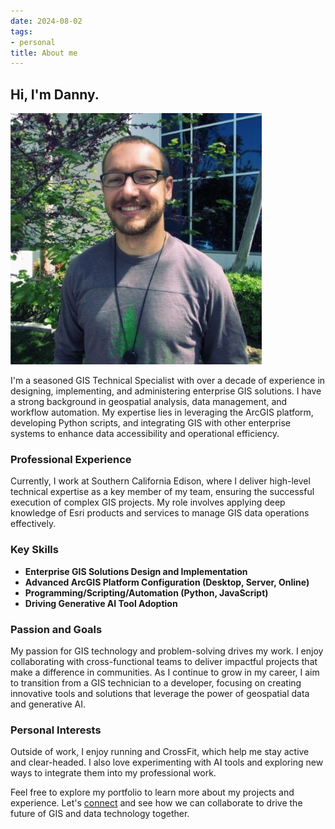 ```yaml
---
date: 2024-08-02
tags:
- personal
title: About me
---
```


## Hi, I'm Danny.

![Danny McVey](..\static/images/danny.jpg)

I'm a seasoned GIS Technical Specialist with over a decade of experience in designing, implementing, and administering enterprise GIS solutions. I have a strong background in geospatial analysis, data management, and workflow automation. My expertise lies in leveraging the ArcGIS platform, developing Python scripts, and integrating GIS with other enterprise systems to enhance data accessibility and operational efficiency.

### Professional Experience

Currently, I work at Southern California Edison, where I deliver high-level technical expertise as a key member of my team, ensuring the successful execution of complex GIS projects. My role involves applying deep knowledge of Esri products and services to manage GIS data operations effectively.

### Key Skills

- **Enterprise GIS Solutions Design and Implementation**
- **Advanced ArcGIS Platform Configuration (Desktop, Server, Online)**
- **Programming/Scripting/Automation (Python, JavaScript)**
- **Driving Generative AI Tool Adoption**

### Passion and Goals

My passion for GIS technology and problem-solving drives my work. I enjoy collaborating with cross-functional teams to deliver impactful projects that make a difference in communities. As I continue to grow in my career, I aim to transition from a GIS technician to a developer, focusing on creating innovative tools and solutions that leverage the power of geospatial data and generative AI.

### Personal Interests

Outside of work, I enjoy running and CrossFit, which help me stay active and clear-headed. I also love experimenting with AI tools and exploring new ways to integrate them into my professional work.

Feel free to explore my portfolio to learn more about my projects and experience. Let's [connect](https://www.linkedin.com/in/dannymcvey/) and see how we can collaborate to drive the future of GIS and data technology together.
